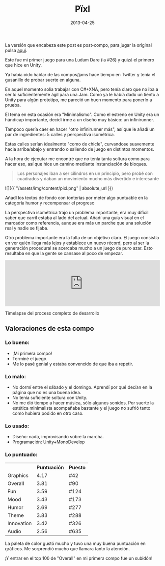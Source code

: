 ﻿---
layout: post
title: Pïxl
date: 2013-04-25
description: 
img: assets/img/cover/pixl.png
embed: assets/embed/pixl/index.html
tags: []
status: published
---

La versión que encabeza este post es post-compo, para jugar la original pulsa [aquí](http://ludumdare.com/compo/ludum-dare-26/?action=preview&uid=19200).

Este fue mi primer juego para una Ludum Dare (la #26) y quizá el primero que hice en Unity.

Ya había oído hablar de las compos/jams hace tiempo en Twitter y tenía el gusanillo de probar suerte en alguna.

En aquel momento solía trabajar con C#+XNA, pero tenía claro que no iba a ser lo suficientemente ágil para una Jam. Como ya le había dado un tiento a Unity para algún prototipo, me pareció un buen momento para ponerlo a prueba.

El tema en esta ocasión era "Minimalismo". Como el estreno en Unity era un hándicap importante, decidí irme a un diseño muy básico: un infinirunner.

Tampoco quería caer en hacer "otro infinirunner más", así que le añadí un par de ingredientes: 5 calles y perspectiva isométrica.

Estas calles serían idealmente "como de chicle", curvandose suavemente hacia arriba/abajo y entrando o saliendo de juego en distintos momentos.

A la hora de ejecutar me encontré que no tenía tanta soltura como para hacer eso, así que hice un camino mediante instanciación de bloques.

<blockquote>Los personajes iban a ser cilindros en un principio, pero probé con cuadrados y daban un movimiento mucho más divertido e interesante</blockquote>

![]({{ "/assets/img/content/pixl.png" | absolute_url }})
<p class="image-caption">Añadí los textos de fondo con tonterías por meter algo puntuable en la categoría humor y recompensar el progreso</p>

La perspectiva isométrica trajo un problema importante, era muy difícil saber que carril estaba al lado del actual. Añadí una guía visual en el marcador como referencia, aunque era más un parche que una solución real y nadie se fijaba.

Otro problema importante era la falta de un objetivo claro. El juego consistía en ver quién llega más lejos y establece un nuevo récord, pero al ser la generación procedural se acercaba mucho a un juego de puro azar. Esto resultaba en que la gente se cansase al poco de empezar.

<div class="video-container">
  <iframe style="width: 100%;" src="https://www.youtube.com/embed/nY4SEY_VBN8" frameborder="0" gesture="media" allow="encrypted-media" allowfullscreen></iframe>
</div>
<p class="image-caption">Timelapse del proceso completo de desarrollo</p>

## Valoraciones de esta compo

### Lo bueno:
* ¡Mi primera compo!
* ‎Terminé el juego.
* ‎Me lo pasé genial y estaba convencido de que iba a repetir.

### Lo malo:
* No dormí entre el sábado y el domingo. Aprendí por qué decían en la página que no es una buena idea.
* ‎No tenía suficiente soltura con Unity.
* ‎No me dió tiempo a hacer música, sólo algunos sonidos. Por suerte la estética minimalista acompañaba bastante y el juego no sufrió tanto como hubiera podido en otro caso.

### Lo usado:
* Diseño: nada, improvisando sobre la marcha.
* Programación: Unity+MonoDevelop ‎

### Lo puntuado:
<table>
<tr><th></th><th class="cell-center">Puntuación</th><th class="cell-center">Puesto</th></tr>
<tr><td>Graphics	</td><td class="cell-center score">4.17</td><td class="cell-center rank">#42 </td></tr>
<tr><td>Overall		</td><td class="cell-center score">3.81</td><td class="cell-center rank">#90 </td></tr>
<tr><td>Fun			</td><td class="cell-center score">3.59</td><td class="cell-center rank">#124</td></tr>
<tr><td>Mood		</td><td class="cell-center score">3.43</td><td class="cell-center rank">#173</td></tr>
<tr><td>Humor		</td><td class="cell-center score">2.69</td><td class="cell-center rank">#277</td></tr>
<tr><td>Theme		</td><td class="cell-center score">3.83</td><td class="cell-center rank">#288</td></tr>
<tr><td>Innovation	</td><td class="cell-center score">3.42</td><td class="cell-center rank">#326</td></tr>
<tr><td>Audio		</td><td class="cell-center score">2.56</td><td class="cell-center rank">#635</td></tr>
</table>
La paleta de color gustó mucho y tuvo una muy buena puntuación en gráficos. Me sorprendió mucho que llamara tanto la atención.

¡Y entrar en el top 100 de "Overall" en mi primera compo fue un subidón!